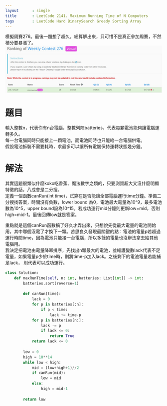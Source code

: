 ```yaml
---
layout      : single
title       : LeetCode 2141. Maximum Running Time of N Computers
tags 		: LeetCode Hard BinarySearch Greedy Sorting Array
---
```

模擬周賽276。最後一題想了超久，總算解出來，只可惜不是真正參加周賽，不然積分要暴漲了。  
![排名圖](/assets/img/mock276-rank216.jpg)

# 題目
輸入整數n，代表你有n台電腦，整數列陣batteries，代表每顆電池能夠讓電腦運轉多久。  
每一台電腦同時只能接上一顆電池，而電池同時也只能給一台電腦供電。  
假設電池拆裝不需要耗時，求最多可以讓所有電腦保持運轉狀態幾分鐘。

# 解法
其實這題很類似什麼koko吃香蕉、魔法數字之類的，只要測資超大又沒什麼明顯特徵的話，八成會是二分搜。  
定義一個函數canRun(int time)，試算在是否能讓全部電腦運行time分鐘。準備二分搜找答案，時間沒有負數，lower bound
為0，電池最大電量為10^9，最多電池數為10^5，upper bound設為10^15。若成功運行mid分鐘則更新low=mid，否則high=mid-1。最後回傳low就是答案。  

重點就是這個canRun函數搞了好久才弄出來，只想說先從最大電量的電池開始用，其中哪個沒電了才換下一顆。苦思良久發現最關鍵的點：電池的電量p若超過運行時間time，因為電池只能接一台電腦，所以多餘的電量也沒辦法拿去給其他電腦用。  
我決定把電池由電量降冪排序，先找出n顆最大的電池，並維護變數lack代表不足電量，如果電量p少於time時，則將time-p加入lack。之後剩下的電池電量若能補足lack，
則代表可以成功運行。

```python
class Solution:
    def maxRunTime(self, n: int, batteries: List[int]) -> int:
        batteries.sort(reverse=1)

        def canRun(time):
            lack = 0
            for p in batteries[:n]:
                if p < time:
                    lack += time-p
            for p in batteries[n:]:
                lack -= p
                if lack <= 0:
                    return True
            return lack <= 0

        low = 0
        high = 10**14
        while low < high:
            mid = (low+high+1)//2
            if canRun(mid):
                low = mid
            else:
                high = mid-1

        return low

```
